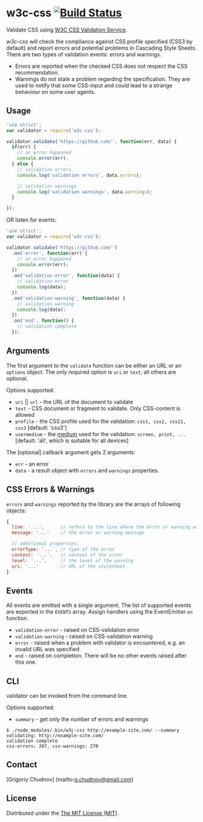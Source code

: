 # w3c-css  [![Build Status](https://travis-ci.org/gchudnov/w3c-css.svg?branch=master)](https://travis-ci.org/gchudnov/w3c-css)


Validate CSS using [W3C CSS Validation Service](http://jigsaw.w3.org/css-validator/).

_w3c-css_ will check the compliance against CSS profile specified (CSS3 by default) and report errors and potential problems in Cascading Style Sheets.
There are two types of validation events: errors and warnings.
* Errors are reported when the checked CSS does not respect the CSS recommendation.
* Warnings do not state a problem regarding the specification. They are used to notify that some CSS-input and could lead to a strange behaviour on some user agents.


## Usage

```javascript
'use strict';
var validator = require('w3c-css');

validator.validate('https://github.com/', function(err, data) {
  if(err) {
    // an error happened
    console.error(err);
  } else {
    // validation errors
    console.log('validation errors', data.errors);

    // validation warnings
    console.log('validation warnings', data.warnings);
  }

});

```

OR listen for events:

```javascript
'use strict';
var validator = require('w3c-css');

validator.validate('https://github.com/')
  .on('error', function(err) {
    // an error happened
    console.error(err);
  })
  .on('validation-error', function(data) {
    // validation error
    console.log(data);
  })
  .on('validation-warning', function(data) {
    // validation warning
    console.log(data);
  })
  .on('end', function() {
    // validation complete
  });

```

## Arguments

The first argument to the `validate` function can be either an URL or an `options` object. The only required option is `uri` or `text`; all others are optional.

Options supported:
* `uri` || `url` - the URL of the document to validate
* `text` - CSS document or fragment to validate. Only CSS-content is allowed
* `profile` - the CSS profile used for the validation: `css1, css2, css21, css3` [default: 'css3']
* `usermedium` - the [medium](http://www.w3.org/TR/CSS2/media.html) used for the validation: `screen, print, ...` [default: 'all', which is suitable for all devices]


The  [optional] callback argument gets 2 arguments:

* `err` - an error
* `data` - a result object with `errors` and `warnings` properties.


## CSS Errors & Warnings
`errors` and `warnings` reported by the library are the arrays of following objects:

```javascript
{
  line: '...',      // refers to the line where the error or warning was detected
  message: '...'    // the error or warning message

  // additional properties:
  errorType: '...', // type of the error
  context: '...',   // context of the error
  level: '...',     // the level of the warning
  uri: '...'        // URL of the stylesheet
}
```


## Events

All events are emitted with a single argument. The list of supported events are exported in the
`EVENTS` array. Assign handlers using the EventEmitter `on` function.

* `validation-error` - raised on CSS-validation error
* `validation-warning` - raised on CSS-validation warning
* `error` - raised when a problem with validator is encountered, e.g. an invalid URL was specified
* `end` - raised on completion. There will be no other events raised after this one.


## CLI
validator can be invoked from the command line.

Options supported:
* `summary` - get only the number of errors and warnings

```
$ ./node_modules/.bin/w3c-css http://example-site.com/ --summary
validating: http://example-site.com/
validation complete
css-errors: 207, css-warnings: 270

```


## Contact

[Grigoriy Chudnov] (mailto:g.chudnov@gmail.com)


## License

Distributed under the [The MIT License (MIT)](https://github.com/gchudnov/w3c-css/blob/master/LICENSE).
